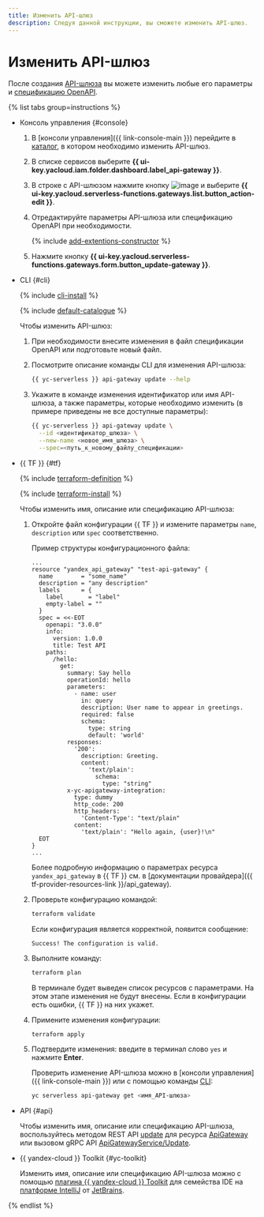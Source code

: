```yaml
---
title: Изменить API-шлюз
description: Следуя данной инструкции, вы сможете изменить API-шлюз.
---
```


# Изменить API-шлюз

После создания [API-шлюза](../concepts/index.md) вы можете изменить любые его параметры и [спецификацию OpenAPI](https://ru.wikipedia.org/wiki/OpenAPI_(спецификация)).

{% list tabs group=instructions %}

- Консоль управления {#console}

  1. В [консоли управления]({{ link-console-main }}) перейдите в [каталог](../../resource-manager/concepts/resources-hierarchy.md#folder), в котором необходимо изменить API-шлюз.
  1. В списке сервисов выберите **{{ ui-key.yacloud.iam.folder.dashboard.label_api-gateway }}**.
  1. В строке с API-шлюзом нажмите кнопку ![image](../../_assets/console-icons/ellipsis.svg) и выберите **{{ ui-key.yacloud.serverless-functions.gateways.list.button_action-edit }}**.
  1. Отредактируйте параметры API-шлюза или спецификацию OpenAPI при необходимости.

      {% include [add-extentions-constructor](../../_includes/api-gateway/add-extentions-constructor.md) %}

  1. Нажмите кнопку **{{ ui-key.yacloud.serverless-functions.gateways.form.button_update-gateway }}**.

- CLI {#cli}

  {% include [cli-install](../../_includes/cli-install.md) %}

  {% include [default-catalogue](../../_includes/default-catalogue.md) %}

  Чтобы изменить API-шлюз:
  1. При необходимости внесите изменения в файл спецификации OpenAPI или подготовьте новый файл.
  1. Посмотрите описание команды CLI для изменения API-шлюза:

     ```bash
     {{ yc-serverless }} api-gateway update --help
     ```

  1. Укажите в команде изменения идентификатор или имя API-шлюза, а также параметры, которые необходимо изменить (в примере приведены не все доступные параметры):

     ```bash
     {{ yc-serverless }} api-gateway update \
       --id <идентификатор_шлюза> \
       --new-name <новое_имя_шлюза> \
       --spec=<путь_к_новому_файлу_спецификации>
     ```

- {{ TF }} {#tf}

  {% include [terraform-definition](../../_tutorials/_tutorials_includes/terraform-definition.md) %}

  {% include [terraform-install](../../_includes/terraform-install.md) %}

  Чтобы изменить имя, описание или спецификацию API-шлюза:
  1. Откройте файл конфигурации {{ TF }} и измените параметры `name`, `description` или `spec` соответственно.

     Пример структуры конфигурационного файла:

     ```hcl
     ...
     resource "yandex_api_gateway" "test-api-gateway" {
       name        = "some_name"
       description = "any description"
       labels      = {
         label       = "label"
         empty-label = ""
       }
       spec = <<-EOT
         openapi: "3.0.0"
         info:
           version: 1.0.0
           title: Test API
         paths:
           /hello:
             get:
               summary: Say hello
               operationId: hello
               parameters:
                 - name: user
                   in: query
                   description: User name to appear in greetings.
                   required: false
                   schema:
                     type: string
                     default: 'world'
               responses:
                 '200':
                   description: Greeting.
                   content:
                     'text/plain':
                       schema:
                         type: "string"
               x-yc-apigateway-integration:
                 type: dummy
                 http_code: 200
                 http_headers:
                   'Content-Type': "text/plain"
                 content:
                   'text/plain': "Hello again, {user}!\n"
       EOT
     }
     ...
     ```

     Более подробную информацию о параметрах ресурса `yandex_api_gateway` в {{ TF }} см. в [документации провайдера]({{ tf-provider-resources-link }}/api_gateway).
  1. Проверьте конфигурацию командой:

     ```bash
     terraform validate
     ```

     Если конфигурация является корректной, появится сообщение:

     ```text
     Success! The configuration is valid.
     ```

  1. Выполните команду:

     ```bash
     terraform plan
     ```

     В терминале будет выведен список ресурсов с параметрами. На этом этапе изменения не будут внесены. Если в конфигурации есть ошибки, {{ TF }} на них укажет.
  1. Примените изменения конфигурации:

     ```bash
     terraform apply
     ```

  1. Подтвердите изменения: введите в терминал слово `yes` и нажмите **Enter**.

     Проверить изменение API-шлюза можно в [консоли управления]({{ link-console-main }}) или с помощью команды [CLI](../../cli/):

     ```bash
     yc serverless api-gateway get <имя_API-шлюза>
     ```

- API {#api}

  Чтобы изменить имя, описание или спецификацию API-шлюза, воспользуйтесь методом REST API [update](../apigateway/api-ref/ApiGateway/update.md) для ресурса [ApiGateway](../apigateway/api-ref/ApiGateway/index.md) или вызовом gRPC API [ApiGatewayService/Update](../apigateway/api-ref/grpc/apigateway_service.md#Update).

- {{ yandex-cloud }} Toolkit {#yc-toolkit}

  Изменить имя, описание или спецификацию API-шлюза можно с помощью [плагина {{ yandex-cloud }} Toolkit](https://github.com/yandex-cloud/ide-plugin-jetbrains) для семейства IDE на [платформе IntelliJ](https://www.jetbrains.com/ru-ru/opensource/idea/) от [JetBrains](https://www.jetbrains.com/).

{% endlist %}